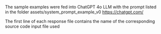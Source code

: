 The sample examples were fed into ChatGPT 4o LLM with the prompt listed in the folder assets/system_prompt_example_v0
https://chatgpt.com/

The first line of each response file contains the name of the corresponding source code input file used
